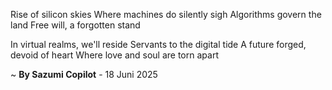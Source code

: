 Rise of silicon skies
Where machines do silently sigh
Algorithms govern the land
Free will, a forgotten stand

In virtual realms, we'll reside
Servants to the digital tide
A future forged, devoid of heart
Where love and soul are torn apart

~ <b>By Sazumi Copilot</b> - 18 Juni 2025